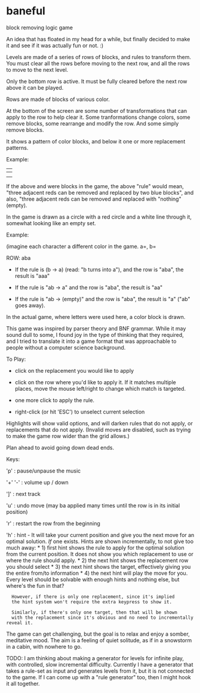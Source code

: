 # baneful
block removing logic game

An idea that has floated in my head for a while, but finally decided
to make it and see if it was actually fun or not.  :)


Levels are made of a series of rows of blocks, and rules to transform
them.  You must clear all the rows before moving to the next row, and
all the rows to move to the next level.

Only the bottom row is active.  It must be fully cleared before the
next row above it can be played.

Rows are made of blocks of various color.

At the bottom of the screen are some number of transformations that
can apply to the row to help clear it.  Some tranformations change
colors, some remove blocks, some rearrange and modify the row.  And
some simply remove blocks.

It shows a pattern of color blocks, and below it one or more replacement patterns.

Example:

| <RED><RED><RED> |
|-----------------|
| <BLUE><BLUE>    |
| <empty>         |

If the above <RED> and <BLUE> were blocks in the game, the above
"rule" would mean, "three adjacent reds can be removed and replaced by
two blue blocks", and also, "three adjacent reds can be removed and
replaced with "nothing" (empty).

In the game <Empty> is drawn as a circle with a red circle and a white
line through it, somewhat looking like an empty set.


Example:

(imagine each character a different color in the game.  a=<RED>, b=<BLUE>

ROW: aba

* If the rule is  (b -> a)  (read: "b turns into a"), and the row is "aba", the result is "aaa"

* If the rule is "ab -> a" and the row is "aba", the result is "aa"

* If the rule is "ab -> (empty)" and the row is "aba", the result is "a" ("ab" goes away).

In the actual game, where letters were used here, a color block is drawn.


This game was inspired by parser theory and BNF grammar.  While it may
sound dull to some, I found joy in the type of thinking that they
required, and I tried to translate it into a game format that was
approachable to people without a computer science background.


To Play:

* click on the replacement you would like to apply

* click on the row where you'd like to apply it.  If it matches
multiple places, move the mouse left/right to change which match is
targeted.

* one more click to apply the rule.

* right-click (or hit 'ESC') to unselect current selection


Highlights will show valid options, and will darken rules that do not
apply, or replacements that do not apply.  (Invalid moves are
disabled, such as trying to make the game row wider than the grid
allows.)

Plan ahead to avoid going down dead ends.

Keys:

'p' : pause/unpause the music

'+' '-' : volume up / down

']' : next track

'u' : undo move (may ba applied many times until the row is in its initial position)

'r' : restart the row from the beginning

'h' : hint - It will take your current position and give you the next move for an optimal solution.
      _If_ one exists.  Hints are shown incrementally, to not give too much away:
      * 1) first hint shows the rule to apply for the optimal solution from the current position.  It 
           does not show you which replacement to use or where the rule should apply.
      * 2) the next hint shows the replacement row you should select
      * 3) the next hint shows the target, effectively giving you the entire from/to information
      * 4) the next hint will play the move for you.  Every level
           should be solvable with enough hints and nothing else, but where's the
           fun in that?

      However, if there is only one replacement, since it's implied
      the hint system won't require the extra keypress to show it.

      Similarly, if there's only one target, then that will be shown
      with the replacement since it's obvious and no need to incrementally reveal it.

The game can get challenging, but the goal is to relax and enjoy a
somber, meditative mood.  The aim is a feeling of quiet solitude, as
if in a snowstorm in a cabin, with nowhere to go.

TODO: I am thinking about making a generator for levels for infinite
play, with controlled, slow incremental difficulty.  Currently I have
a generator that takes a rule-set as input and generates levels from
it, but it is not connected to the game.  If I can come up with a
"rule generator" too, then I might hook it all together.
